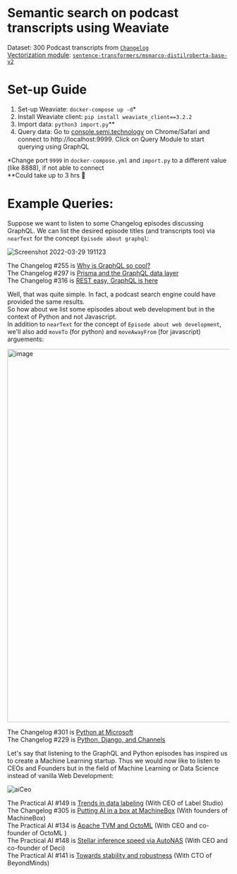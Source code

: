 # Semantic search on podcast transcripts using Weaviate
  
Dataset: 300 Podcast transcripts from [`Changelog`](https://github.com/thechangelog/transcripts)  
[Vectorization module](https://weaviate.io/developers/weaviate/current/retriever-vectorizer-modules/text2vec-transformers.html#pre-built-images): [`sentence-transformers/msmarco-distilroberta-base-v2`](https://huggingface.co/sentence-transformers/msmarco-distilroberta-base-v2)

# Set-up Guide  
1. Set-up  Weaviate: `docker-compose up -d`*
2. Install Weaviate client: `pip install weaviate_client==3.2.2`
3. Import data: `python3 import.py`**
4. Query data: Go to [console.semi.technology](https://console.semi.technology/) on Chrome/Safari and connect to http://localhost:9999. Click on Query Module to start querying using GraphQL
 
*Change port `9999` in `docker-compose.yml`  and `import.py` to a different value (like 8888), if not able to connect  
**Could take up to 3 hrs 🙂
  
# Example Queries:

Suppose we want to listen to some Changelog episodes discussing GraphQL. We can list the desired episode titles (and transcripts too) via `nearText` for the concept `Episode about graphql`:  

![Screenshot 2022-03-29 191123](https://user-images.githubusercontent.com/72981484/160694464-38a49b47-cd8f-4492-ae25-1cffaa7d85c2.jpg)  

The Changelog #255 is [Why is GraphQL so cool?](https://changelog.com/podcast/255)  
The Changelog #297 is [Prisma and the GraphQL data layer](https://changelog.com/podcast/297)  
The Changelog #316 is [REST easy, GraphQL is here](https://changelog.com/podcast/316)  

Well, that was quite simple. In fact, a podcast search engine could have provided the same results.  
So how about we list some episodes about web development but in the context of Python and not Javascript.  
In addition to `nearText` for the concept of `Episode about web development`, we'll also add `moveTo` (for python) and `moveAwayFrom` (for javascript) arguements:  

<img width="847" alt="image" src="https://user-images.githubusercontent.com/72981484/160699867-c3ef3f3b-8eaf-4867-aac7-ac2bc2ec0282.png">  

The Changelog #301 is [Python at Microsoft](https://changelog.com/podcast/301)  
The Changelog #229 is [Python, Django, and Channels](https://changelog.com/podcast/229)  

Let's say that listening to the GraphQL and Python episodes has inspired us to create a Machine Learning startup. Thus we would now like to listen to CEOs and Founders but in the field of Machine Learning or Data Science instead of vanilla Web Development:  

![aiCeo](https://user-images.githubusercontent.com/72981484/160701102-66ae4f12-e004-447e-acb0-594b4e6309f2.jpg)  
 
The Practical AI #149 is [Trends in data labeling](https://changelog.com/practicalai/149) (With CEO of Label Studio)   
The Changelog #305 is [Putting AI in a box at MachineBox](https://changelog.com/podcast/305) (With founders of MachineBox)  
The Practical AI #134 is [Apache TVM and OctoML](https://changelog.com/practicalai/134) (With CEO and co-founder of OctoML )  
The Practical AI #148 is [Stellar inference speed via AutoNAS](https://changelog.com/practicalai/148) (With CEO and co-founder of Deci)  
The Practical AI #141 is [Towards stability and robustness](https://changelog.com/practicalai/141) (With CTO of BeyondMinds)  






